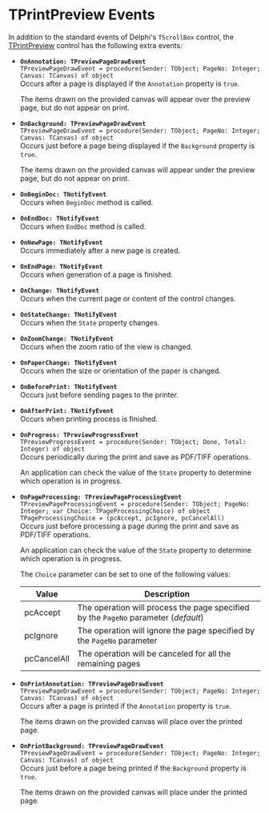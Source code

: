 TPrintPreview Events
====================

In addition to the standard events of Delphi's `TScrollBox` control, the [TPrintPreview](TPrintPreview.md) control has the following extra events:

- **`OnAnnotation: TPreviewPageDrawEvent`** \
  `TPreviewPageDrawEvent = procedure(Sender: TObject; PageNo: Integer; Canvas: TCanvas) of object ` \
  Occurs after a page is displayed if the `Annotation` property is `true`. 
  
  The items drawn on the provided canvas will appear over the preview page, but do not appear on print.

- **`OnBackground: TPreviewPageDrawEvent`** \
  `TPreviewPageDrawEvent = procedure(Sender: TObject; PageNo: Integer; Canvas: TCanvas) of object` \
  Occurs just before a page being displayed if the `Background` property is `true`. 
  
  The items drawn on the provided canvas will appear under the preview page, but do not appear on print.

- **`OnBeginDoc: TNotifyEvent`** \
  Occurs when `BeginDoc` method is called.

- **`OnEndDoc: TNotifyEvent`** \
  Occurs when `EndDoc` method is called.

- **`OnNewPage: TNotifyEvent`** \
  Occurs immediately after a new page is created.

- **`OnEndPage: TNotifyEvent`** \
  Occurs when generation of a page is finished.

- **`OnChange: TNotifyEvent`** \
  Occurs when the current page or content of the control changes.

- **`OnStateChange: TNotifyEvent`** \
  Occurs when the `State` property changes.

- **`OnZoomChange: TNotifyEvent`** \
  Occurs when the zoom ratio of the view is changed.

- **`OnPaperChange: TNotifyEvent`** \
  Occurs when the size or orientation of the paper is changed.

- **`OnBeforePrint: TNotifyEvent`** \
  Occurs just before sending pages to the printer.

- **`OnAfterPrint: TNotifyEvent`** \
  Occurs when printing process is finished.

- **`OnProgress: TPreviewProgressEvent`** \
  `TPreviewProgressEvent = procedure(Sender: TObject; Done, Total: Integer) of object` \
  Occurs periodically during the print and save as PDF/TIFF operations. 
  
  An application can check the value of the `State` property to determine which operation is in progress.

- **`OnPageProcessing: TPreviewPageProcessingEvent`** \
  `TPreviewPageProcessingEvent = procedure(Sender: TObject; PageNo: Integer; var Choice: TPageProcessingChoice) of object` \
  `TPageProcessingChoice = (pcAccept, pcIgnore, pcCancelAll)` \
  Occurs just before processing a page during the print and save as PDF/TIFF operations. 
  
  An application can check the value of the `State` property to determine which operation is in progress.

  The `Choice` parameter can be set to one of the following values:

  | Value         | Description                                                                         |
  |---------------|-------------------------------------------------------------------------------------|
  | pcAccept      | The operation will process the page specified by the `PageNo` parameter (_default_) |
  | pcIgnore      | The operation will ignore the page specified by the `PageNo` parameter              |
  | pcCancelAll   | The operation will be canceled for all the remaining pages                          |

- **`OnPrintAnnotation: TPreviewPageDrawEvent`** \
  `TPreviewPageDrawEvent = procedure(Sender: TObject; PageNo: Integer; Canvas: TCanvas) of object` \
  Occurs after a page is printed if the `Annotation` property is `true`. 
  
  The items drawn on the provided canvas will place over the printed page.

- **`OnPrintBackground: TPreviewPageDrawEvent`** \
  `TPreviewPageDrawEvent = procedure(Sender: TObject; PageNo: Integer; Canvas: TCanvas) of object` \
  Occurs just before a page being printed if the `Background` property is `true`. 
  
  The items drawn on the provided canvas will place under the printed page.

